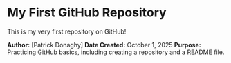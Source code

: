# My First GitHub Repository

This is my very first repository on GitHub!

**Author:** [Patrick Donaghy]
**Date Created:** October 1, 2025
**Purpose:** Practicing GitHub basics, including creating a repository and a README file.
